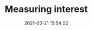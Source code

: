 ---
layout: post
title:  "Measuring interest"
date:   2021-03-21 15:54:02
image: /assets/newer/page-views.jpg
involvement: illustration
category: oddities
writeup: false
storylink: 
tech: ODDITY (not published)
---